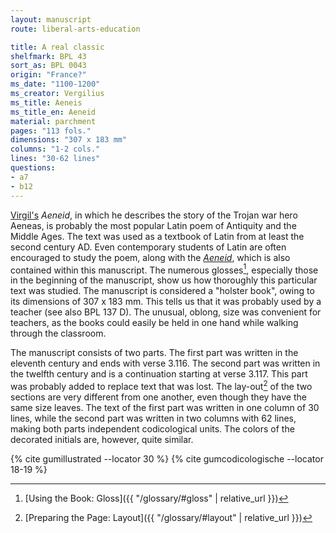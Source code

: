 ```yaml
---
layout: manuscript
route: liberal-arts-education

title: A real classic
shelfmark: BPL 43
sort_as: BPL 0043
origin: "France?"
ms_date: "1100-1200"
ms_creator: Vergilius
ms_title: Aeneis
ms_title_en: Aeneid
material: parchment
pages: "113 fols."
dimensions: "307 x 183 mm"
columns: "1-2 cols."
lines: "30-62 lines"
questions:
- a7
- b12
---
```


[Virgil's](https://en.wikipedia.org/wiki/Virgil) *Aeneid*, in which he
describes the story of the Trojan war hero Aeneas, is probably the most
popular Latin poem of Antiquity and the Middle Ages. The text was used
as a textbook of Latin from at least the second century AD. Even
contemporary students of Latin are often encouraged to study the poem,
along with the *[Aeneid](https://en.wikipedia.org/wiki/Virgil)*, which
is also contained within this manuscript. The numerous glosses[^1],
especially those in the beginning of the manuscript, show us how
thoroughly this particular text was studied. The manuscript is
considered a "holster book", owing to its dimensions of 307 x 183 mm.
This tells us that it was probably used by a teacher (see also BPL 137
D). The unusual, oblong, size was convenient for teachers, as the books
could easily be held in one hand while walking through the classroom.

The manuscript consists of two parts. The first part was written in the
eleventh century and ends with verse 3.116. The second part was written
in the twelfth century and is a continuation starting at verse 3.117.
This part was probably added to replace text that was lost. The
lay-out[^2] of the two sections are very different from one another, even
though they have the same size leaves. The text of the first part was
written in one column of 30 lines, while the second part was written in
two columns with 62 lines, making both parts independent codicological
units. The colors of the decorated initials are, however, quite similar.

[^1]: [Using the Book: Gloss]({{ "/glossary/#gloss" | relative_url }})
[^2]: [Preparing the Page: Layout]({{ "/glossary/#layout" | relative_url }})

{% cite gumillustrated --locator 30 %}
{% cite gumcodicologische --locator 18-19 %}